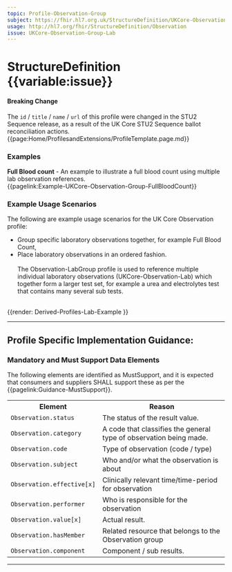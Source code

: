 ```yaml
---
topic: Profile-Observation-Group
subject: https://fhir.hl7.org.uk/StructureDefinition/UKCore-Observation-Group-Lab
usage: http://hl7.org/fhir/StructureDefinition/Observation
issue: UKCore-Observation-Group-Lab
---
```


# StructureDefinition {{variable:issue}}

<div markdown="span" class="alert alert-warning" role="alert"><h4><i class="fa fa-warning"></i> Breaking Change</h4>
The <code>id</code> / <code>title</code> / <code>name</code> / <code>url</code> of this profile were changed in the STU2 Sequence release, as a result of the UK Core STU2 Sequence ballot reconciliation actions.
</div>

<nocheck>
{{page:Home/ProfilesandExtensions/ProfileTemplate.page.md}}

<div id="Examples" class="tabcontent">
  <h3>Examples</h3>
<b>Full Blood count</b> - An example to illustrate a full blood count using multiple lab observation references.<br/>
{{pagelink:Example-UKCore-Observation-Group-FullBloodCount}}
</div>
</nocheck>


<div id="ProfileGuidance">

### Example Usage Scenarios ###
The following are example usage scenarios for the UK Core Observation profile:

- Group specific laboratory observations together, for example Full Blood Count,
- Place laboratory observations in an ordered fashion.
<br><br>
The Observation-LabGroup profile is used to reference multiple individual laboratory observations (UKCore-Observation-Lab) which together form a larger test set, for example a urea and electrolytes test that contains many several sub tests. 
<br><br>

<div id="renderParent" title="Dervied Lab profile structure">
{{render: Derived-Profiles-Lab-Example }}
</div>

<hr class="thickline">

## Profile Specific Implementation Guidance: ##

### Mandatory and Must Support Data Elements

The following elements are identified as MustSupport, and it is expected that consumers and suppliers SHALL support these as per the {{pagelink:Guidance-MustSupport}}.

<table class="assets" title="MustSupport element list">
<tr>
<th class="width30">Element</th>
<th class="width70">Reason</th>
</tr>
<tr>
<td><code>Observation.status</code></td>
<td>The status of the result value.</td>
</tr>
<tr>
<td><code>Observation.category</code></td>
<td>A code that classifies the general type of observation being made.</td>
</tr>
<tr>
<td><code>Observation.code</code></td>
<td>Type of observation (code / type)</td>
</tr>
<tr>
<td><code>Observation.subject</code></td>
<td>Who and/or what the observation is about</td>
</tr>
<tr>
<td><code>Observation.effective[x]</code></td>
<td>Clinically relevant time/time-period for observation</td>
</tr>
<tr>
<td><code>Observation.performer</code></td>
<td>Who is responsible for the observation</td>
</tr>
<tr>
<td><code>Observation.value[x]</code></td>
<td>Actual result.</td>
</tr>
<tr>
<td><code>Observation.hasMember</code></td>
<td>Related resource that belongs to the Observation group</td>
</tr>
<tr>
<td><code>Observation.component</code></td>
<td>Component / sub results.</td>
</tr>
</table>
</div>

---
